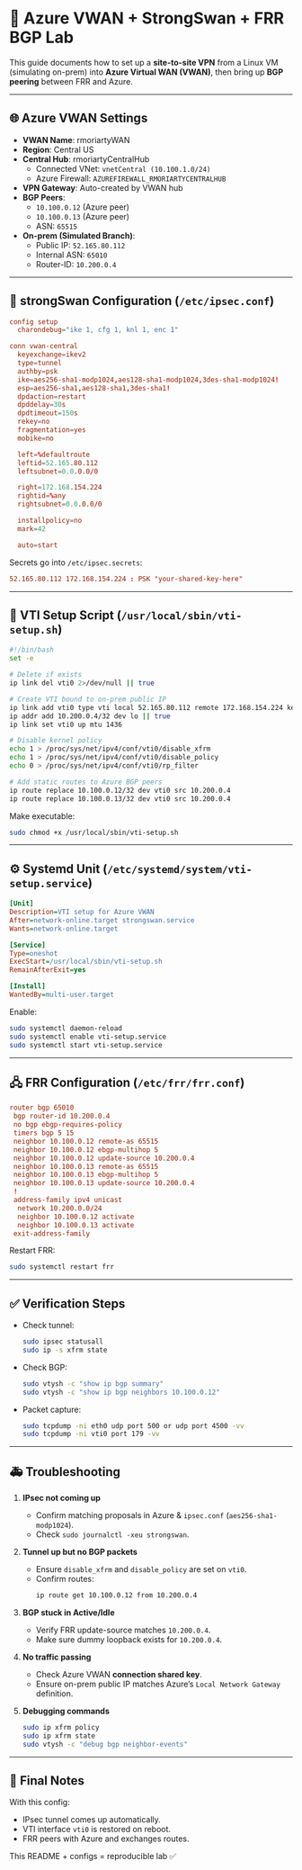 # 🚀 Azure VWAN + StrongSwan + FRR BGP Lab

This guide documents how to set up a **site-to-site VPN** from a Linux VM (simulating on-prem) into **Azure Virtual WAN (VWAN)**, then bring up **BGP peering** between FRR and Azure.

---

## 🌐 Azure VWAN Settings

- **VWAN Name**: rmoriartyWAN  
- **Region**: Central US  
- **Central Hub**: rmoriartyCentralHub  
  - Connected VNet: `vnetCentral (10.100.1.0/24)`  
  - Azure Firewall: `AZUREFIREWALL_RMORIARTYCENTRALHUB`  
- **VPN Gateway**: Auto-created by VWAN hub  
- **BGP Peers**:  
  - `10.100.0.12` (Azure peer)  
  - `10.100.0.13` (Azure peer)  
  - ASN: `65515`  
- **On-prem (Simulated Branch)**:  
  - Public IP: `52.165.80.112`  
  - Internal ASN: `65010`  
  - Router-ID: `10.200.0.4`  

---

## 🔐 strongSwan Configuration (`/etc/ipsec.conf`)

```conf
config setup
  charondebug="ike 1, cfg 1, knl 1, enc 1"

conn vwan-central
  keyexchange=ikev2
  type=tunnel
  authby=psk
  ike=aes256-sha1-modp1024,aes128-sha1-modp1024,3des-sha1-modp1024!
  esp=aes256-sha1,aes128-sha1,3des-sha1!
  dpdaction=restart
  dpddelay=30s
  dpdtimeout=150s
  rekey=no
  fragmentation=yes
  mobike=no

  left=%defaultroute
  leftid=52.165.80.112
  leftsubnet=0.0.0.0/0

  right=172.168.154.224
  rightid=%any
  rightsubnet=0.0.0.0/0

  installpolicy=no
  mark=42

  auto=start
```

Secrets go into `/etc/ipsec.secrets`:

```conf
52.165.80.112 172.168.154.224 : PSK "your-shared-key-here"
```

---

## 🔧 VTI Setup Script (`/usr/local/sbin/vti-setup.sh`)

```bash
#!/bin/bash
set -e

# Delete if exists
ip link del vti0 2>/dev/null || true

# Create VTI bound to on-prem public IP
ip link add vti0 type vti local 52.165.80.112 remote 172.168.154.224 key 42
ip addr add 10.200.0.4/32 dev lo || true
ip link set vti0 up mtu 1436

# Disable kernel policy
echo 1 > /proc/sys/net/ipv4/conf/vti0/disable_xfrm
echo 1 > /proc/sys/net/ipv4/conf/vti0/disable_policy
echo 0 > /proc/sys/net/ipv4/conf/vti0/rp_filter

# Add static routes to Azure BGP peers
ip route replace 10.100.0.12/32 dev vti0 src 10.200.0.4
ip route replace 10.100.0.13/32 dev vti0 src 10.200.0.4
```

Make executable:

```bash
sudo chmod +x /usr/local/sbin/vti-setup.sh
```

---

## ⚙️ Systemd Unit (`/etc/systemd/system/vti-setup.service`)

```ini
[Unit]
Description=VTI setup for Azure VWAN
After=network-online.target strongswan.service
Wants=network-online.target

[Service]
Type=oneshot
ExecStart=/usr/local/sbin/vti-setup.sh
RemainAfterExit=yes

[Install]
WantedBy=multi-user.target
```

Enable:

```bash
sudo systemctl daemon-reload
sudo systemctl enable vti-setup.service
sudo systemctl start vti-setup.service
```

---

## 🖧 FRR Configuration (`/etc/frr/frr.conf`)

```conf
router bgp 65010
 bgp router-id 10.200.0.4
 no bgp ebgp-requires-policy
 timers bgp 5 15
 neighbor 10.100.0.12 remote-as 65515
 neighbor 10.100.0.12 ebgp-multihop 5
 neighbor 10.100.0.12 update-source 10.200.0.4
 neighbor 10.100.0.13 remote-as 65515
 neighbor 10.100.0.13 ebgp-multihop 5
 neighbor 10.100.0.13 update-source 10.200.0.4
 !
 address-family ipv4 unicast
  network 10.200.0.0/24
  neighbor 10.100.0.12 activate
  neighbor 10.100.0.13 activate
 exit-address-family
```

Restart FRR:

```bash
sudo systemctl restart frr
```

---

## ✅ Verification Steps

- Check tunnel:
  ```bash
  sudo ipsec statusall
  sudo ip -s xfrm state
  ```

- Check BGP:
  ```bash
  sudo vtysh -c "show ip bgp summary"
  sudo vtysh -c "show ip bgp neighbors 10.100.0.12"
  ```

- Packet capture:
  ```bash
  sudo tcpdump -ni eth0 udp port 500 or udp port 4500 -vv
  sudo tcpdump -ni vti0 port 179 -vv
  ```

---

## 🚑 Troubleshooting

1. **IPsec not coming up**  
   - Confirm matching proposals in Azure & `ipsec.conf` (`aes256-sha1-modp1024`).  
   - Check `sudo journalctl -xeu strongswan`.  

2. **Tunnel up but no BGP packets**  
   - Ensure `disable_xfrm` and `disable_policy` are set on `vti0`.  
   - Confirm routes:  
     ```bash
     ip route get 10.100.0.12 from 10.200.0.4
     ```  

3. **BGP stuck in Active/Idle**  
   - Verify FRR update-source matches `10.200.0.4`.  
   - Make sure dummy loopback exists for `10.200.0.4`.  

4. **No traffic passing**  
   - Check Azure VWAN **connection shared key**.  
   - Ensure on-prem public IP matches Azure’s `Local Network Gateway` definition.  

5. **Debugging commands**  
   ```bash
   sudo ip xfrm policy
   sudo ip xfrm state
   sudo vtysh -c "debug bgp neighbor-events"
   ```

---

## 🎯 Final Notes

With this config:
- IPsec tunnel comes up automatically.  
- VTI interface `vti0` is restored on reboot.  
- FRR peers with Azure and exchanges routes.  

This README + configs = reproducible lab ✅
